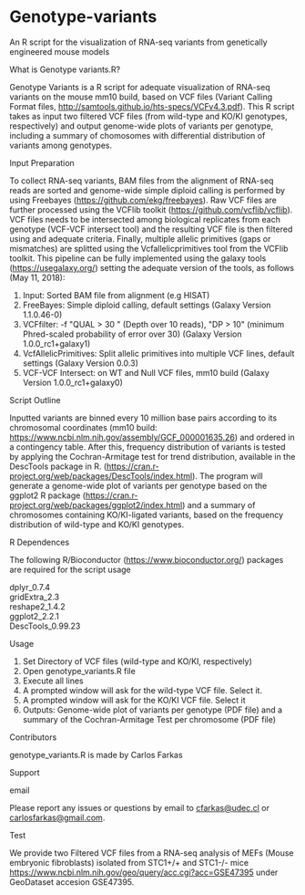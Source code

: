 # Genotype-variants
An R script for the visualization of RNA-seq variants from genetically engineered mouse models

What is Genotype variants.R?

Genotype Variants is a R script for adequate visualization of RNA-seq variants on the mouse mm10 build, based on VCF files (Variant Calling Format files, http://samtools.github.io/hts-specs/VCFv4.3.pdf). This R script takes as input two filtered VCF files (from wild-type and KO/KI genotypes, respectively) and output genome-wide plots of variants per genotype, including a summary of chomosomes with differential distribution of variants among genotypes. 

Input Preparation

To collect RNA-seq variants, BAM files from the alignment of RNA-seq reads are sorted and genome-wide simple diploid calling is performed by using Freebayes (https://github.com/ekg/freebayes). Raw VCF files are further processed using the VCFlib toolkit (https://github.com/vcflib/vcflib). VCF files needs to be intersected among biological replicates from each genotype (VCF-VCF intersect tool) and the resulting VCF file is then filtered using and adequate criteria. Finally, multiple allelic primitives (gaps or mismatches) are splitted using the Vcfallelicprimitives tool from the VCFlib toolkit. This pipeline can be fully implemented using the galaxy tools (https://usegalaxy.org/) setting the adequate version of the tools, as follows (May 11, 2018):

1) Input: Sorted BAM file from alignment (e.g HISAT)
2) FreeBayes: Simple diploid calling, default settings (Galaxy Version 1.1.0.46-0)
3) VCFfilter:    -f "QUAL > 30 " (Depth over 10 reads), "DP > 10" (minimum Phred-scaled probability of error over 30) (Galaxy Version 1.0.0_rc1+galaxy1)
4) VcfAllelicPrimitives: Split allelic primitives into multiple VCF lines, default settings (Galaxy Version 0.0.3)
5) VCF-VCF Intersect: on WT and Null VCF files, mm10 build (Galaxy Version 1.0.0_rc1+galaxy0)


Script Outline

Inputted variants are binned every 10 million base pairs according to its chromosomal coordinates (mm10 build: https://www.ncbi.nlm.nih.gov/assembly/GCF_000001635.26) and ordered in a contingency table. After this, frequency distribution of variants is tested by applying the Cochran-Armitage test for trend distribution, available in the DescTools package in R. (https://cran.r-project.org/web/packages/DescTools/index.html). The program will generate a genome-wide plot of variants per genotype based on the ggplot2 R package (https://cran.r-project.org/web/packages/ggplot2/index.html) and a summary of chromosomes containing KO/KI-ligated variants, based on the frequency distribution of wild-type and KO/KI genotypes. 

R Dependences

The following R/Bioconductor (https://www.bioconductor.org/) packages are required for the script usage

dplyr_0.7.4       
gridExtra_2.3     
reshape2_1.4.2    
ggplot2_2.2.1    
DescTools_0.99.23

Usage
1) Set Directory of VCF files (wild-type and KO/KI, respectively)
2) Open genotype_variants.R file
3) Execute all lines
4) A prompted window will ask for the wild-type VCF file. Select it. 
5) A prompted window will ask for the KO/KI VCF file. Select it
6) Outputs: Genome-wide plot of variants per genotype (PDF file) and a summary of the Cochran-Armitage Test per chromosome (PDF file)

Contributors

genotype_variants.R is made by Carlos Farkas

Support

email

Please report any issues or questions by email to cfarkas@udec.cl or carlosfarkas@gmail.com.

Test 

We provide two Filtered VCF files from a RNA-seq analysis of MEFs (Mouse embryonic fibroblasts) isolated from STC1+/+ and STC1-/- mice https://www.ncbi.nlm.nih.gov/geo/query/acc.cgi?acc=GSE47395 under GeoDataset accesion GSE47395. 


